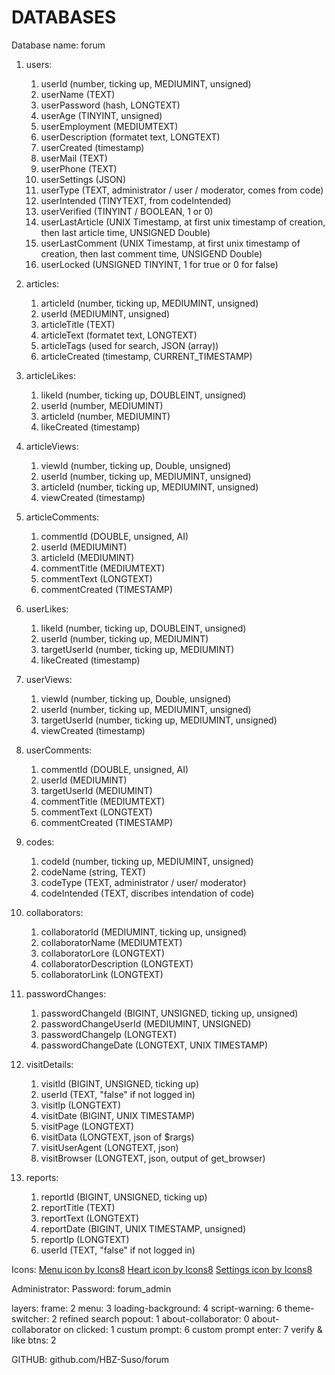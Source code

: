 # DATABASES

Database name: forum

1. users:
    1. userId (number, ticking up, MEDIUMINT, unsigned)
    2. userName (TEXT)
    3. userPassword (hash, LONGTEXT)
    4. userAge (TINYINT, unsigned)
    5. userEmployment (MEDIUMTEXT)
    6. userDescription (formatet text, LONGTEXT)
    7. userCreated (timestamp)
    8. userMail (TEXT)
    9. userPhone (TEXT)
    10. userSettings (JSON)
    11. userType (TEXT, administrator / user / moderator, comes from code)
    12. userIntended (TINYTEXT, from codeIntended)
    13. userVerified (TINYINT / BOOLEAN, 1 or 0)
    14. userLastArticle (UNIX Timestamp, at first unix timestamp of creation, then last article time, UNSIGNED Double)
    15. userLastComment (UNIX Timestamp, at first unix timestamp of creation, then last comment time, UNSIGEND Double)
    16. userLocked (UNSIGNED TINYINT, 1 for true or 0 for false)

2. articles:
    1. articleId (number, ticking up, MEDIUMINT, unsigned)
    2. userId (MEDIUMINT, unsigned)
    3. articleTitle (TEXT)
    4. articleText (formatet text, LONGTEXT)
    5. articleTags (used for search, JSON (array))
    6. articleCreated (timestamp, CURRENT_TIMESTAMP)

3. articleLikes:
    1. likeId (number, ticking up, DOUBLEINT, unsigned)
    2. userId (number,  MEDIUMINT)
    3. articleId (number, MEDIUMINT)
    4. likeCreated (timestamp)

4. articleViews:
    1. viewId (number, ticking up, Double, unsigned)
    2. userId (number, ticking up, MEDIUMINT, unsigned)
    3. articleId (number, ticking up, MEDIUMINT, unsigned)
    4. viewCreated (timestamp)

5. articleComments:
    1. commentId (DOUBLE, unsigned, AI)
    2. userId (MEDIUMINT)
    3. articleId (MEDIUMINT)
    4. commentTitle (MEDIUMTEXT)
    5. commentText (LONGTEXT)
    6. commentCreated (TIMESTAMP)

6. userLikes:
    1. likeId (number, ticking up, DOUBLEINT, unsigned)
    2. userId (number, ticking up, MEDIUMINT)
    3. targetUserId (number, ticking up, MEDIUMINT)
    4. likeCreated (timestamp)

7. userViews:
    1. viewId (number, ticking up, Double, unsigned)
    2. userId (number, ticking up, MEDIUMINT, unsigned)
    3. targetUserId (number, ticking up, MEDIUMINT, unsigned)
    4. viewCreated (timestamp)

8. userComments:
    1. commentId (DOUBLE, unsigned, AI)
    2. userId (MEDIUMINT)
    3. targetUserId (MEDIUMINT)
    4. commentTitle (MEDIUMTEXT)
    5. commentText (LONGTEXT)
    6. commentCreated (TIMESTAMP)

9. codes:
    1. codeId (number, ticking up, MEDIUMINT, unsigned)
    2. codeName (string, TEXT)
    3. codeType (TEXT, administrator / user/ moderator)
    4. codeIntended (TEXT, discribes intendation of code)

10. collaborators:
    1. collaboratorId (MEDIUMINT, ticking up, unsigned)
    2. collaboratorName (MEDIUMTEXT)
    3. collaboratorLore (LONGTEXT)
    4. collaboratorDescription (LONGTEXT)
    5. collaboratorLink (LONGTEXT)

11. passwordChanges:
    1. passwordChangeId (BIGINT, UNSIGNED, ticking up, unsigned)
    2. passwordChangeUserId (MEDIUMINT, UNSIGNED)
    3. passwordChangeIp (LONGTEXT)
    4. passwordChangeDate (LONGTEXT, UNIX TIMESTAMP)

12. visitDetails:
    1. visitId (BIGINT, UNSIGNED, ticking up)
    2. userId (TEXT, "false" if not logged in)
    3. visitIp (LONGTEXT)
    4. visitDate (BIGINT, UNIX TIMESTAMP)
    5. visitPage (LONGTEXT)
    6. visitData (LONGTEXT, json of $rargs)
    7. visitUserAgent (LONGTEXT, json)
    8. visitBrowser (LONGTEXT, json, output of get_browser)

13. reports:
    1. reportId (BIGINT, UNSIGNED, ticking up)
    2. reportTitle (TEXT)
    3. reportText (LONGTEXT)
    4. reportDate (BIGINT, UNIX TIMESTAMP, unsigned)
    5. reportIp (LONGTEXT)
    6. userId (TEXT, "false" if not logged in)

Icons:
    <a href="https://icons8.com/icon/83195/menu">Menu icon by Icons8</a>
    <a href="https://icons8.com/icon/DFU1kReSUccu/heart">Heart icon by Icons8</a>
    <a href="https://icons8.com/icon/83214/settings">Settings icon by Icons8</a>

Administrator:
    Password: forum_admin

layers:
    frame: 2
    menu: 3
    loading-background: 4
    script-warning: 6
    theme-switcher: 2
    refined search popout: 1
    about-collaborator: 0
    about-collaborator on clicked: 1
    custum prompt: 6
    custom prompt enter: 7
    verify & like btns: 2

GITHUB: github.com/HBZ-Suso/forum
